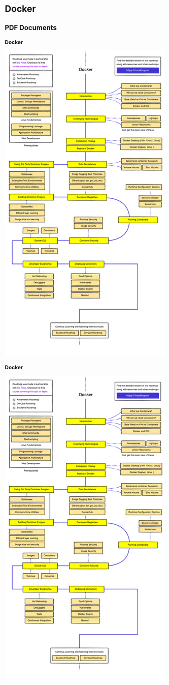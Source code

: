# Docker



## PDF Documents

### Docker
![Docker](images/docker.png)

### Docker
![Docker](images/docker.png)
